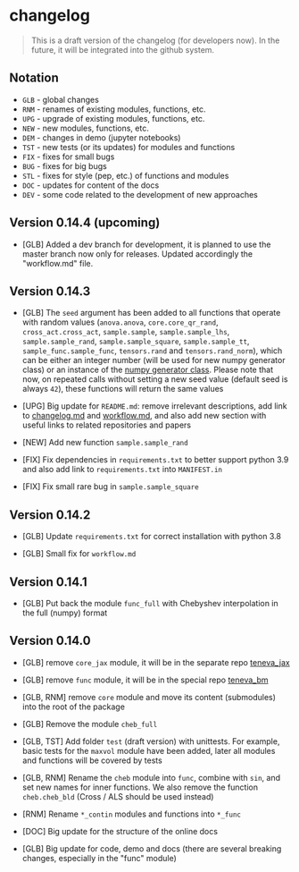 # changelog

> This is a draft version of the changelog (for developers now). In the future, it will be integrated into the github system.


## Notation

- `GLB` - global changes
- `RNM` - renames of existing modules, functions, etc.
- `UPG` - upgrade of existing modules, functions, etc.
- `NEW` - new modules, functions, etc.
- `DEM` - changes in demo (jupyter notebooks)
- `TST` - new tests (or its updates) for modules and functions
- `FIX` - fixes for small bugs
- `BUG` - fixes for big bugs
- `STL` - fixes for style (pep, etc.) of functions and modules
- `DOC` - updates for content of the docs
- `DEV` - some code related to the development of new approaches


## Version 0.14.4 (upcoming)

- [GLB] Added a dev branch for development, it is planned to use the master branch now only for releases. Updated accordingly the "workflow.md" file.


## Version 0.14.3

- [GLB] The `seed` argument has been added to all functions that operate with random values (`anova.anova`, `core.core_qr_rand`, `cross_act.cross_act`, `sample.sample`, `sample.sample_lhs`, `sample.sample_rand`, `sample.sample_square`, `sample.sample_tt`, `sample_func.sample_func`, `tensors.rand` and `tensors.rand_norm`), which can be either an integer number (will be used for new numpy generator class) or an instance of the [numpy generator class](https://numpy.org/doc/stable/reference/random/generator.html). Please note that now, on repeated calls without setting a new seed value (default seed is always `42`), these functions will return the same values

- [UPG] Big update for `README.md`: remove irrelevant descriptions, add link to [changelog.md](https://github.com/AndreiChertkov/teneva/blob/master/changelog.md) and [workflow.md](https://github.com/AndreiChertkov/teneva/blob/master/workflow.md), and also add new section with useful links to related repositories and papers

- [NEW] Add new function `sample.sample_rand`

- [FIX] Fix dependencies in `requirements.txt` to better support python 3.9 and also add link to `requirements.txt` into `MANIFEST.in`

- [FIX] Fix small rare bug in `sample.sample_square`


## Version 0.14.2

- [GLB] Update `requirements.txt` for correct installation with python 3.8

- [GLB] Small fix for `workflow.md`


## Version 0.14.1

- [GLB] Put back the module `func_full` with Chebyshev interpolation in the full (numpy) format


## Version 0.14.0

- [GLB] remove `core_jax` module, it will be in the separate repo [teneva_jax](https://github.com/AndreiChertkov/teneva_jax)

- [GLB] remove `func` module, it will be in the special repo [teneva_bm](https://github.com/AndreiChertkov/teneva_bm)

- [GLB, RNM] remove `core` module and move its content (submodules) into the root of the package

- [GLB] Remove the module `cheb_full`

- [GLB, TST] Add folder `test` (draft version) with unittests. For example, basic tests for the `maxvol` module have been added, later all modules and functions will be covered by tests

- [GLB, RNM] Rename the `cheb` module into `func`, combine with `sin`, and set new names for inner functions. We also remove the function `cheb.cheb_bld` (Cross / ALS should be used instead)

- [RNM] Rename `*_contin` modules and functions into `*_func`

- [DOC] Big update for the structure of the online docs

- [GLB] Big update for code, demo and docs (there are several breaking changes, especially in the "func" module)
